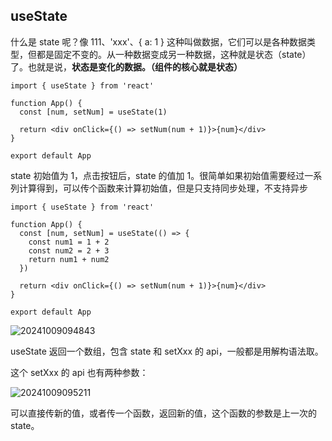 ## useState

什么是 state 呢？像 111、'xxx'、{ a: 1 } 这种叫做数据，它们可以是各种数据类型，但都是固定不变的。从一种数据变成另一种数据，这种就是状态（state）了。也就是说，**状态是变化的数据。（组件的核心就是状态）**

```tsx
import { useState } from 'react'

function App() {
  const [num, setNum] = useState(1)

  return <div onClick={() => setNum(num + 1)}>{num}</div>
}

export default App
```

state 初始值为 1，点击按钮后，state 的值加 1。很简单如果初始值需要经过一系列计算得到，可以传个函数来计算初始值，但是只支持同步处理，不支持异步

```tsx
import { useState } from 'react'

function App() {
  const [num, setNum] = useState(() => {
    const num1 = 1 + 2
    const num2 = 2 + 3
    return num1 + num2
  })

  return <div onClick={() => setNum(num + 1)}>{num}</div>
}

export default App
```

![20241009094843](https://tuchuang.coder-sunshine.top/images/20241009094843.png)

useState 返回一个数组，包含 state 和 setXxx 的 api，一般都是用解构语法取。

这个 setXxx 的 api 也有两种参数：

![20241009095211](https://tuchuang.coder-sunshine.top/images/20241009095211.png)

可以直接传新的值，或者传一个函数，返回新的值，这个函数的参数是上一次的 state。